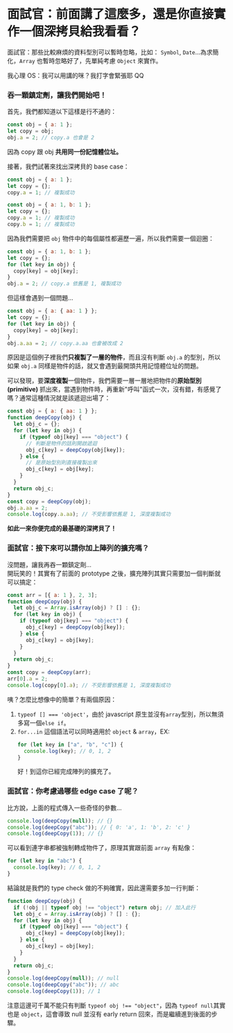 # 面試官：前面講了這麼多，還是你直接實作一個深拷貝給我看看？

面試官：那些比較麻煩的資料型別可以暫時忽略，比如： `Symbol`, `Date`...為求簡化，`Array` 也暫時忽略好了，先單純考慮 `Object` 來實作。

我心理 OS：我可以用講的咪？我打字會緊張耶 QQ

### 吞一顆鎮定劑，讓我們開始吧！

首先，我們都知道以下這樣是行不通的：

```js
const obj = { a: 1 };
let copy = obj;
obj.a = 2; // copy.a 也會是 2
```

因為 copy 跟 obj **共用同一份記憶體位址。**

接著，我們試著來找出深拷貝的 base case：

```js
const obj = { a: 1 };
let copy = {};
copy.a = 1; // 複製成功
```

```js
const obj = { a: 1, b: 1 };
let copy = {};
copy.a = 1; // 複製成功
copy.b = 1; // 複製成功
```

因為我們需要把 `obj` 物件中的每個屬性都遍歷一遍，所以我們需要一個迴圈：

```js
const obj = { a: 1, b: 1 };
let copy = {};
for (let key in obj) {
  copy[key] = obj[key];
}
obj.a = 2; // copy.a 依舊是 1, 複製成功
```

但這樣會遇到一個問題...

```js
const obj = { a: { aa: 1 } };
let copy = {};
for (let key in obj) {
  copy[key] = obj[key];
}
obj.a.aa = 2; // copy.a.aa 也會被改成 2
```

原因是這個例子裡我們**只複製了一層的物件**，而且沒有判斷 `obj.a` 的型別，所以如果 `obj.a` 同樣是物件的話，就又會遇到最開頭共用記憶體位址的問題。

可以發現，要**深度複製**一個物件，我們需要一層一層地把物件的**原始型別 (primitive)** 抓出來，當遇到物件時，再重新"呼叫"函式一次，沒有錯，有感覺了嗎？通常這種情況就是該遞迴出場了：

```js
const obj = { a: { aa: 1 } };
function deepCopy(obj) {
  let obj_c = {};
  for (let key in obj) {
    if (typeof obj[key] === "object") {
      // 判斷是物件的話則開啟遞迴
      obj_c[key] = deepCopy(obj[key]);
    } else {
      // 是原始型別則直接複製出來
      obj_c[key] = obj[key];
    }
  }
  return obj_c;
}
const copy = deepCopy(obj);
obj.a.aa = 2;
console.log(copy.a.aa); // 不受影響依舊是 1, 深度複製成功
```

**如此一來你便完成的最基礎的深拷貝了！**

### 面試官：接下來可以請你加上陣列的擴充嗎？

沒問題，讓我再吞一顆鎮定劑...<br>
開玩笑的！其實有了前面的 prototype 之後，擴充陣列其實只需要加一個判斷就可以搞定：

```js
const arr = [{ a: 1 }, 2, 3];
function deepCopy(obj) {
  let obj_c = Array.isArray(obj) ? [] : {};
  for (let key in obj) {
    if (typeof obj[key] === "object") {
      obj_c[key] = deepCopy(obj[key]);
    } else {
      obj_c[key] = obj[key];
    }
  }
  return obj_c;
}
const copy = deepCopy(arr);
arr[0].a = 2;
console.log(copy[0].a); // 不受影響依舊是 1, 深度複製成功
```

咦？怎麼比想像中的簡單？有兩個原因：

1. `typeof [] === 'object'`，由於 javascript 原生並沒有`array`型別，所以無須多寫一個`else if`。
2. `for...in` 這個語法可以同時適用於 `object` & `array`，EX:
   ```js
   for (let key in ["a", "b", "c"]) {
     console.log(key); // 0, 1, 2
   }
   ```
   好！到這你已經完成陣列的擴充了。

### 面試官：你考慮過哪些 edge case 了呢？

比方說，上面的程式傳入一些奇怪的參數...

```js
console.log(deepCopy(null)); // {}
console.log(deepCopy("abc")); // { 0: 'a', 1: 'b', 2: 'c' }
console.log(deepCopy(1)); // {}
```

可以看到連字串都被強制轉成物件了，原理其實跟前面 `array` 有點像：

```js
for (let key in "abc") {
  console.log(key); // 0, 1, 2
}
```

結論就是我們的 type check 做的不夠確實，因此還需要多加一行判斷：

```js
function deepCopy(obj) {
  if (!obj || typeof obj !== "object") return obj; // 加入此行
  let obj_c = Array.isArray(obj) ? [] : {};
  for (let key in obj) {
    if (typeof obj[key] === "object") {
      obj_c[key] = deepCopy(obj[key]);
    } else {
      obj_c[key] = obj[key];
    }
  }
  return obj_c;
}
console.log(deepCopy(null)); // null
console.log(deepCopy("abc")); // abc
console.log(deepCopy(1)); // 1
```

注意這邊可千萬不能只有判斷 `typeof obj !== "object"`，因為 `typeof null`其實也是 `object`，這會導致 null 並沒有 early return 回來，而是繼續進到後面的步驟。
